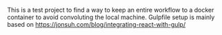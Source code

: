 This is a test project to find a way to keep an entire workflow to a docker container to avoid convoluting the local machine. Gulpfile setup is mainly based on https://jonsuh.com/blog/integrating-react-with-gulp/